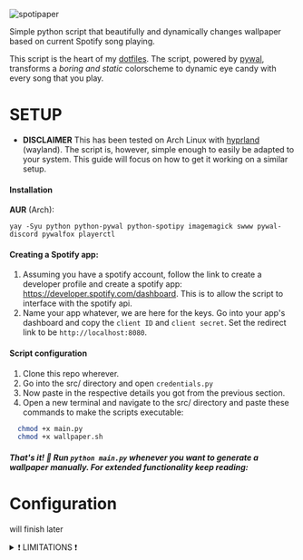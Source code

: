  ![spotipaper](https://github.com/BigLadDylan/spotipaper/assets/76881322/f9dad4d4-c2cb-4a75-9c5e-c8e82b51b09d)

Simple python script that beautifully and dynamically changes wallpaper based on current Spotify song playing. 

This script is the heart of my [dotfiles](https://github.com/BigLadDylan/dotfiles). The script, powered by [pywal](https://github.com/dylanaraps/pywal), transforms a *boring and static* colorscheme to dynamic eye candy with every song that you play.

# SETUP
- **DISCLAIMER** This has been tested on Arch Linux with [hyprland](https://hyprland.org/) (wayland). The script is, however, simple enough to easily be adapted to your system. This guide will focus on how to get it working on a similar setup.

#### Installation
**AUR** (Arch):
```
yay -Syu python python-pywal python-spotipy imagemagick swww pywal-discord pywalfox playerctl
```

#### Creating a Spotify app:
1. Assuming you have a spotify account, follow the link to create a developer profile and create a spotify app: https://developer.spotify.com/dashboard. This is to allow the script to interface with the spotify api.
2. Name your app whatever, we are here for the keys. Go into your app's dashboard and copy the `client ID` and `client secret`. Set the redirect link to be `http://localhost:8080`.
   
#### Script configuration
1. Clone this repo wherever.
2. Go into the src/ directory and open `credentials.py`
3. Now paste in the respective details you got from the previous section.
4. Open a new terminal and navigate to the src/ directory and paste these commands to make the scripts executable:
```sh
  chmod +x main.py
  chmod +x wallpaper.sh
```

##### That's it! 🥳 Run `python main.py` whenever you want to generate a wallpaper manually. For extended functionality keep reading:

# Configuration
 will finish later

<details>
  <summary>❗ LIMITATIONS ❗</summary>
Works perfectly with a few caveats: 
 
- Designed for 1920x1080 resolution. Higher resolutions will require upscaling the wallpaper, not a breaking limitation but your milage may vary (Can be changed if you fiddle with `main.py`
- `Wal cannot generate a pallet` for albums with mostly one color, rare occurance. It will just use the previous song's pallet.
- Sometime's albums fetched do not match the album that your client displays. This is due to the way in which artists reupload their music under different album covers eg: anniversary versions.  
  
</details>


